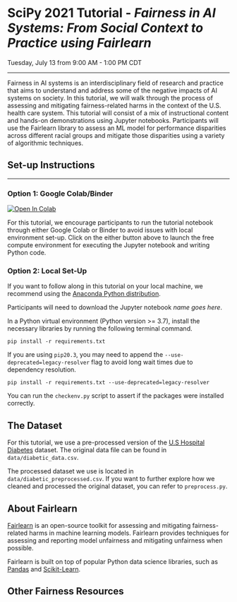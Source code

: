 # SciPy 2021 Tutorial - _Fairness in AI Systems: From Social Context to Practice using Fairlearn_

Tuesday, July 13 from 9:00 AM - 1:00 PM CDT

---

Fairness in AI systems is an interdisciplinary field of research and practice that aims to understand and address some of the negative impacts of AI systems on society. In this tutorial, we will walk through the process of assessing and mitigating fairness-related harms in the context of the U.S. health care system. This tutorial will consist of a mix of instructional content and hands-on demonstrations using Jupyter notebooks. Participants will use the Fairlearn library to assess an ML model for performance disparities across different racial groups and mitigate those disparities using a variety of algorithmic techniques.

## Set-up Instructions

---

### Option 1: Google Colab/Binder

[![Open In Colab](https://colab.research.google.com/assets/colab-badge.svg)](https://colab.research.google.com/drive/1HDiMzQ_P2NHT66OuAq1bBiBfCyNtCXlO)

For this tutorial, we encourage participants to run the tutorial notebook through either Google Colab or 
Binder to avoid issues with local environment set-up. Click on the either button above to launch the free compute environment for executing the Jupyter notebook and writing Python code. 


### Option 2: Local Set-Up

If you want to follow along in this tutorial on your local machine, we recommend using the [Anaconda Python distribution](https://www.anaconda.com/products/individual).

Participants will need to download the Jupyter notebook _name goes here_.

In a Python virtual environment (Python version >= 3.7), install the necessary libraries by running the following terminal command.

```
pip install -r requirements.txt
```

If you are using `pip20.3`, you may need to append the `--use-deprecated=legacy-resolver` flag to avoid long wait times due to dependency resolution.

```
pip install -r requirements.txt --use-deprecated=legacy-resolver
```

You can run the `checkenv.py` script to assert if the packages were installed correctly.

## The Dataset

For this tutorial, we use a pre-processed version of the [U.S Hospital Diabetes](https://archive.ics.uci.edu/ml/datasets/Diabetes+130-US+hospitals+for+years+1999-2008#) dataset. The original data file can be found in `data/diabetic_data.csv`. 

The processed dataset we use is located in `data/diabetic_preprocessed.csv`. If you want to further explore how we cleaned and processed the original dataset, you can refer to `preprocess.py`.

## About Fairlearn

[Fairlearn](www.fairlearn.org) is an open-source toolkit for assessing and mitigating fairness-related harms in machine learning models. Fairlearn provides techniques for assessing and reporting model unfairness and mitigating unfairness when possible.

Fairlearn is built on top of popular Python data science libraries, such as [Pandas](https://pandas.pydata.org/) and [Scikit-Learn](https://scikit-learn.org/stable/index.html).  

## Other Fairness Resources




